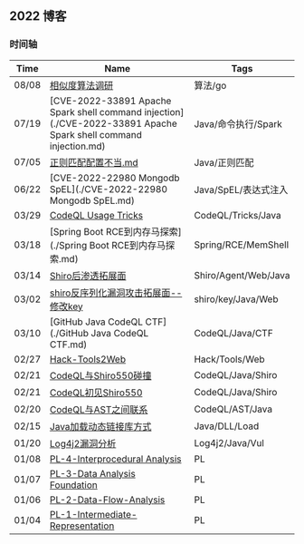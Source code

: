 ## 2022 博客



### 时间轴







| Time  | Name                                                         | Tags                 |
| ----- | ------------------------------------------------------------ | -------------------- |
| 08/08 | [相似度算法调研](./相似度算法调研.md)                        | 算法/go              |
| 07/19 | [CVE-2022-33891 Apache Spark shell command injection](./CVE-2022-33891 Apache Spark shell command injection.md) | Java/命令执行/Spark  |
| 07/05 | [正则匹配配置不当.md](./正则匹配配置不当.md)                 | Java/正则匹配        |
| 06/22 | [CVE-2022-22980 Mongodb SpEL](./CVE-2022-22980 Mongodb SpEL.md) | Java/SpEL/表达式注入 |
| 03/29 | [CodeQL Usage Tricks](./CodeQL-Usage-Tricks.md)              | CodeQL/Tricks/Java   |
| 03/18 | [Spring Boot RCE到内存马探索](./Spring Boot RCE到内存马探索.md) | Spring/RCE/MemShell  |
| 03/14 | [Shiro后渗透拓展面](./Shiro后渗透拓展面.md)                  | Shiro/Agent/Web/Java |
| 03/02 | [shiro反序列化漏洞攻击拓展面--修改key](./shiro反序列化漏洞攻击拓展面--修改key.md) | shiro/key/Java/Web   |
| 03/10 | [GitHub Java CodeQL CTF](./GitHub Java CodeQL CTF.md)        | CodeQL/Java/CTF      |
| 02/27 | [Hack-Tools2Web](./Hack-Tools2Web.md)                        | Hack/Tools/Web       |
| 02/21 | [CodeQL与Shiro550碰撞](./CodeQL与Shiro550碰撞.md)            | CodeQL/Java/Shiro    |
| 02/21 | [CodeQL初见Shiro550](./CodeQL初见Shiro550.md)                | CodeQL/Java/Shiro    |
| 02/20 | [CodeQL与AST之间联系](./CodeQL与AST之间联系.md)              | CodeQL/AST/Java      |
| 02/15 | [Java加载动态链接库方式](./Java加载动态链接库方式.md)        | Java/DLL/Load        |
| 01/20 | [Log4j2漏洞分析](./Log4j2漏洞分析.md)                        | Log4j2/Java/Vul      |
| 01/08 | [PL-4-Interprocedural Analysis](./PL/Interprocedural-Analysis.md) | PL                   |
| 01/07 | [PL-3-Data Analysis Foundation](./PL/Data-Analysis-Foundation.md) | PL                   |
| 01/06 | [PL-2-Data-Flow-Analysis](./PL/Data-Flow-Analysis.md)        | PL                   |
| 01/04 | [PL-1-Intermediate-Representation](./PL/Intermediate-Representation.md) | PL                   |


